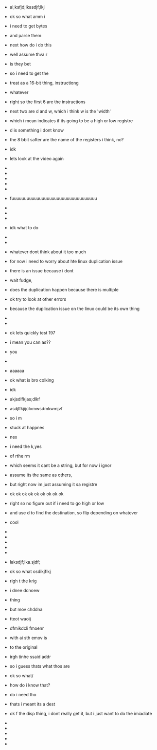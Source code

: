- al;ksfjd;lkasdjf;lkj
- ok so what amm i
- i need  to get bytes
- and parse them
- next how do i do this
- well assume thva r
- is  they bet 
- so i need to get the
- treat as a 16-bit thing, instructiong
- whatever
- right so the first 6 are the instructions
- next two are d and w, which i think w is the 'width'
- which i mean indicates if its going to be a high or low registre
- d is something i dont know
- the 8 bbit safter are the name of the registers i think, no?
- idk 
- lets look at the video again
- 
- 
- 
- 
- 
- fuuuuuuuuuuuuuuuuuuuuuuuuuuuuuuuuuu
- 
- 
- 
- idk what to do 
- 
- 
- whatever dont think about it too much 
- for now i need to worry about hte linux duplication issue
- there is an issue because i dont 
- wait fudge,
- does the duplication happen because there is multiple 
- ok try to look at other errors
- because the duplication issue on the linux could be its own thing
- 
- 
- ok lets quickly test 197
- i mean you can as??
- you 
-



- aaaaaa
- ok what is bro colking
- idk
- akjsdlfkjas;dlkf
- asdjlfkjijclomwsdmkwmjvf
- so i m
- stuck at happnes
- nex
- i need the k,yes
- of rthe rm
- which seems it cant be a string, but for now i ignor
- assume its the same as others,
- but right now im just assuming it sa registre
- ok ok ok ok ok ok ok ok ok 
- right so no figure out if i need to go high or low
- and use d to find the destination, so flip depending on whatever
- cool
-
- 
- 
- 
- 
- laksdjf;lka.sjdf;
- ok so what osdikjflkj
- righ t the krig
- i dnee dcnoew
- thing 
- but mov chddna
- tteot  waoij
- dfmikdcli fmoenr 
- with ai sth emov is 
- to the original 
- irgh tinhe ssaid addr
- so i guess thats what thos are
- ok so what/
- how do i know that?
- do i need tho
- thats i meant its a dest
- ok f the disp thing, i dont really get it, but i just want to do the imiadiate
- 
- 
- 
- 
- 
